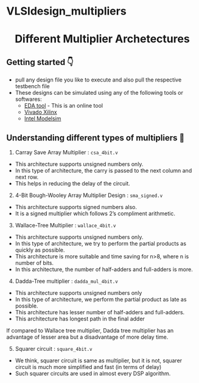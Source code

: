 # VLSIdesign_multipliers #
<h1 align="center"> Different Multiplier Archetectures </h1>

## Getting started 👇
- pull any design file you like to execute and also pull the respective testbench file 
- These designs can be simulated using any of the following tools or softwares:
  -   [EDA tool](https://www.edaplayground.com/) - This is an online tool
  -   [Vivado Xilinx](https://www.xilinx.com/developer/products/vivado.html)
  -   [Intel Modelsim](https://www.intel.com/content/www/us/en/software-kit/750666/modelsim-intel-fpgas-standard-edition-software-version-20-1-1.html)
## Understanding different types of multipliers 📜
1. Carray Save Array Multiplier : <code>csa_4bit.v</code>
  - This architecture supports unsigned numbers only.
  - In this type of architecture, the carry is passed to the next column and next row. 
  - This helps in reducing the delay of the circuit.

2. 4-Bit Bough-Wooley Array Multiplier Design : <code>sma_signed.v</code>
  - This architecture supports signed numbers also.
  - It is a signed multiplier which follows 2’s compliment arithmetic.

3. Wallace-Tree Multiplier : <code>wallace_4bit.v</code>
  - This architecture supports unsigned numbers only.
  - In this type of architecture, we try to perform the partial products as quickly as possible.
  - This architecture is more suitable and time saving for n>8, where n is number of bits.
  - In this architecture, the number of half-adders and full-adders is more.
4. Dadda-Tree multiplier : <code>dadda_mul_4bit.v</code>
  - This architecture supports unsigned numbers only
  - In this type of architecture, we perform the partial product as late as possible.
  - This architecture has lesser number of half-adders and full-adders.
  - This architecture has longest path in the final adder
 
 If compared to Wallace tree multiplier, Dadda tree multiplier has an advantage of lesser area but a disadvantage of more delay time.

5. Squarer circuit : <code>square_4bit.v</code>
  - We think, squarer circuit is same as multiplier, but it is not, squarer circuit is much more simplified and fast (in terms of delay)
  -  Such squarer circuits are used in almost every DSP algorithm. 






